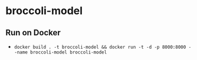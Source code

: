 # broccoli-model

## Run on Docker
- `docker build . -t broccoli-model && docker run -t -d -p 8000:8000 --name broccoli-model broccoli-model`